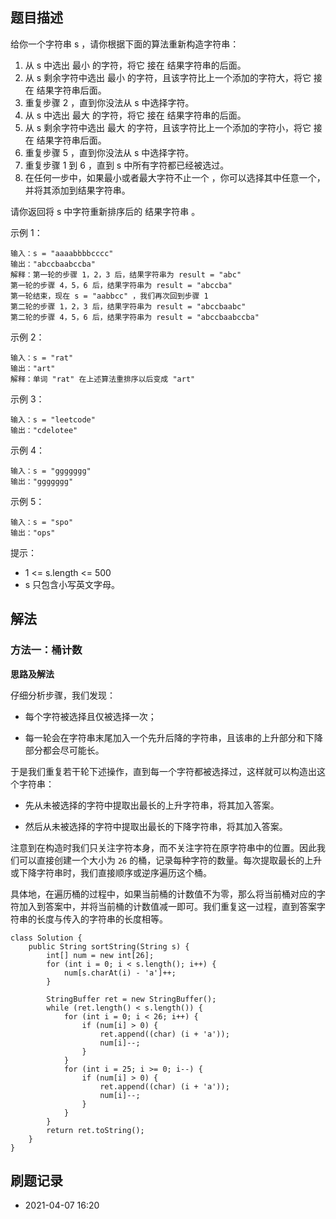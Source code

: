 ## 题目描述

给你一个字符串 s ，请你根据下面的算法重新构造字符串：

1. 从 s 中选出 最小 的字符，将它 接在 结果字符串的后面。
2. 从 s 剩余字符中选出 最小 的字符，且该字符比上一个添加的字符大，将它 接在 结果字符串后面。
3. 重复步骤 2 ，直到你没法从 s 中选择字符。
4. 从 s 中选出 最大 的字符，将它 接在 结果字符串的后面。
5. 从 s 剩余字符中选出 最大 的字符，且该字符比上一个添加的字符小，将它 接在 结果字符串后面。
6. 重复步骤 5 ，直到你没法从 s 中选择字符。
7. 重复步骤 1 到 6 ，直到 s 中所有字符都已经被选过。
8. 在任何一步中，如果最小或者最大字符不止一个 ，你可以选择其中任意一个，并将其添加到结果字符串。

请你返回将 s 中字符重新排序后的 结果字符串 。

示例 1：
```
输入：s = "aaaabbbbcccc"
输出："abccbaabccba"
解释：第一轮的步骤 1，2，3 后，结果字符串为 result = "abc"
第一轮的步骤 4，5，6 后，结果字符串为 result = "abccba"
第一轮结束，现在 s = "aabbcc" ，我们再次回到步骤 1
第二轮的步骤 1，2，3 后，结果字符串为 result = "abccbaabc"
第二轮的步骤 4，5，6 后，结果字符串为 result = "abccbaabccba"
```

示例 2：

```
输入：s = "rat"
输出："art"
解释：单词 "rat" 在上述算法重排序以后变成 "art"
```

示例 3：

```
输入：s = "leetcode"
输出："cdelotee"
```

示例 4：

```
输入：s = "ggggggg"
输出："ggggggg"
```

示例 5：

```
输入：s = "spo"
输出："ops"
```

提示：

- 1 <= s.length <= 500
- s 只包含小写英文字母。

## 解法

### 方法一：桶计数

**思路及解法**

仔细分析步骤，我们发现：

- 每个字符被选择且仅被选择一次；

- 每一轮会在字符串末尾加入一个先升后降的字符串，且该串的上升部分和下降部分都会尽可能长。

于是我们重复若干轮下述操作，直到每一个字符都被选择过，这样就可以构造出这个字符串：

- 先从未被选择的字符中提取出最长的上升字符串，将其加入答案。

- 然后从未被选择的字符中提取出最长的下降字符串，将其加入答案。

注意到在构造时我们只关注字符本身，而不关注字符在原字符串中的位置。因此我们可以直接创建一个大小为 `26` 的桶，记录每种字符的数量。每次提取最长的上升或下降字符串时，我们直接顺序或逆序遍历这个桶。

具体地，在遍历桶的过程中，如果当前桶的计数值不为零，那么将当前桶对应的字符加入到答案中，并将当前桶的计数值减一即可。我们重复这一过程，直到答案字符串的长度与传入的字符串的长度相等。

```
class Solution {
    public String sortString(String s) {
        int[] num = new int[26];
        for (int i = 0; i < s.length(); i++) {
            num[s.charAt(i) - 'a']++;
        }

        StringBuffer ret = new StringBuffer();
        while (ret.length() < s.length()) {
            for (int i = 0; i < 26; i++) {
                if (num[i] > 0) {
                    ret.append((char) (i + 'a'));
                    num[i]--;
                }
            }
            for (int i = 25; i >= 0; i--) {
                if (num[i] > 0) {
                    ret.append((char) (i + 'a'));
                    num[i]--;
                }
            }
        }
        return ret.toString();
    }
}
```

## 刷题记录

- 2021-04-07 16:20


